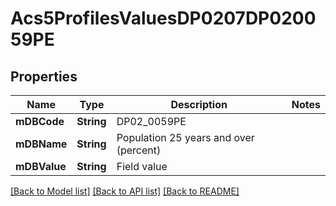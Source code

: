 # Acs5ProfilesValuesDP0207DP020059PE

## Properties
Name | Type | Description | Notes
------------ | ------------- | ------------- | -------------
**mDBCode** | **String** | DP02_0059PE | 
**mDBName** | **String** | Population 25 years and over (percent) | 
**mDBValue** | **String** | Field value | 

[[Back to Model list]](../README.md#documentation-for-models) [[Back to API list]](../README.md#documentation-for-api-endpoints) [[Back to README]](../README.md)


